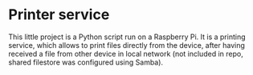 # Printer service
This little project is a Python script run on a Raspberry Pi. It is a printing service, which allows to print files directly from the device, after having received a file from other device in local network (not included in repo, shared filestore was configured using Samba).